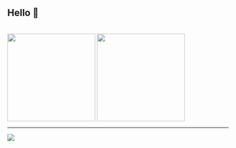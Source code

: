 ## Hello 👋

<br/>
<div>
  <a>
    <img height=200 align="center" src="https://github-readme-stats.vercel.app/api?username=ricotandrio" />
  </a>
  <a>
    <img height=200 align="center" src="https://github-readme-stats.vercel.app/api/top-langs?username=ricotandrio&layout=compact&langs_count=8" />
  </a>
</div>

---
[![](https://visitcount.itsvg.in/api?id=ricotandrio&icon=1&color=1)](https://visitcount.itsvg.in)

<!-- Proudly created with GPRM ( https://gprm.itsvg.in ) -->
